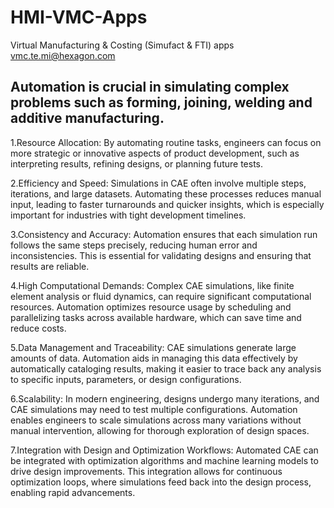 # HMI-VMC-Apps
Virtual Manufacturing &amp; Costing (Simufact &amp; FTI) apps
vmc.te.mi@hexagon.com

## Automation is crucial in simulating complex problems such as forming, joining, welding and additive manufacturing.

1.Resource Allocation: By automating routine tasks, engineers can focus on more strategic or innovative aspects of product development, such as interpreting results, refining designs, or planning future tests.

2.Efficiency and Speed: Simulations in CAE often involve multiple steps, iterations, and large datasets. Automating these processes reduces manual input, leading to faster turnarounds and quicker insights, which is especially important for industries with tight development timelines.

3.Consistency and Accuracy: Automation ensures that each simulation run follows the same steps precisely, reducing human error and inconsistencies. This is essential for validating designs and ensuring that results are reliable.

4.High Computational Demands: Complex CAE simulations, like finite element analysis or fluid dynamics, can require significant computational resources. Automation optimizes resource usage by scheduling and parallelizing tasks across available hardware, which can save time and reduce costs.

5.Data Management and Traceability: CAE simulations generate large amounts of data. Automation aids in managing this data effectively by automatically cataloging results, making it easier to trace back any analysis to specific inputs, parameters, or design configurations.

6.Scalability: In modern engineering, designs undergo many iterations, and CAE simulations may need to test multiple configurations. Automation enables engineers to scale simulations across many variations without manual intervention, allowing for thorough exploration of design spaces.

7.Integration with Design and Optimization Workflows: Automated CAE can be integrated with optimization algorithms and machine learning models to drive design improvements. This integration allows for continuous optimization loops, where simulations feed back into the design process, enabling rapid advancements.
